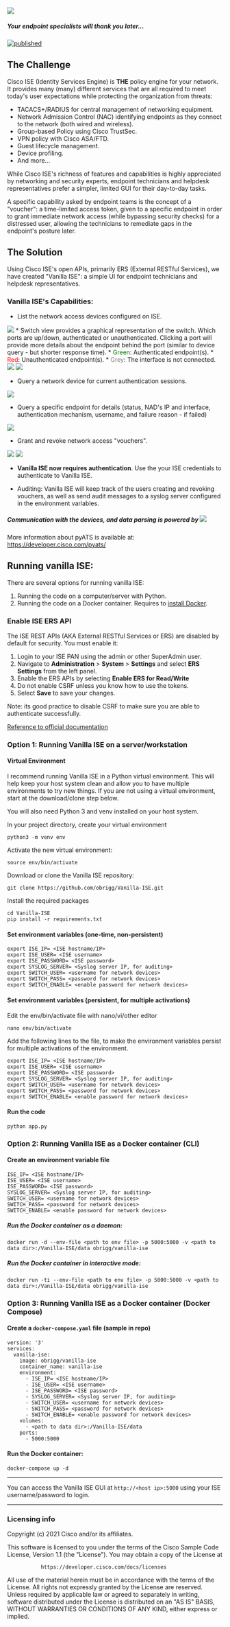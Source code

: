 <img src="img/vanilla_ISE_logo.png">

##### Your endpoint specialists will thank you later...
[![published](https://static.production.devnetcloud.com/codeexchange/assets/images/devnet-published.svg)](https://developer.cisco.com/codeexchange/github/repo/obrigg/Vanilla-ISE)
## The Challenge

Cisco ISE (Identity Services Engine) is **THE** policy engine for your network. It provides many (many) different services that are all required to meet today's user expectations while protecting the organization from threats:
* TACACS+/RADIUS for central management of networking equipment.
* Network Admission Control (NAC) identifying endpoints as they connect to the network (both wired and wireless).
* Group-based Policy using Cisco TrustSec.
* VPN policy with Cisco ASA/FTD.
* Guest lifecycle management.
* Device profiling.
* And more...

While Cisco ISE's richness of features and capabilities is highly appreciated by networking and security experts, endpoint technicians and helpdesk representatives prefer a simpler, limited GUI for their day-to-day tasks.

A specific capability asked by endpoint teams is the concept of a "voucher": a time-limited access token, given to a specific endpoint in order to grant immediate network access (while bypassing security checks) for a distressed user, allowing the technicians to remediate gaps in the endpoint's posture later.

## The Solution

Using Cisco ISE's open APIs, primarily ERS (External RESTful Services), we have created "Vanilla ISE": a simple UI for endpoint technicians and helpdesk representatives.

### Vanilla ISE's Capabilities:
* List the network access devices configured on ISE.
<img src="img/device list.png">
* Switch view provides a graphical representation of the switch. Which ports are up/down, authenticated or unauthenticated. Clicking a port will provide more details about the endpoint behind the port (similar to device query - but shorter response time).
  * <span style="color:green">Green</span>: Authenticated endpoint(s).
  * <span style="color:red">Red</span>: Unauthenticated endpoint(s).
  * <span style="color:grey">Grey</span>: The interface is not connected.
  
<img src="img/switch_view.png">
<img src="img/switch_view_port.png">

* Query a network device for current authentication sessions.
<img src="img/device query.png">

* Query a specific endpoint for details (status, NAD's IP and interface, authentication mechanism, username, and failure reason - if failed)
<img src="img/endpoint query.png">

* Grant and revoke network access "vouchers".
<img src="img/voucher list.png">
<img src="img/add voucher.png">

* **Vanilla ISE now requires authentication**. Use the your ISE credentials to authenticate to Vanilla ISE.

* Auditing: Vanilla ISE will keep track of the users creating and revoking vouchers, as well as send audit messages to a syslog server configured in the environment variables.

##### Communication with the devices, and data parsing is powered by <img src="/img/pyats.png">
More information about pyATS is available at: https://developer.cisco.com/pyats/
## Running vanilla ISE:

There are several options for running vanilla ISE:
1. Running the code on a computer/server with Python.
2. Running the code on a Docker container. Requires to <a href="https://docs.docker.com/get-docker/"> install Docker</a>.

### Enable ISE ERS API

The ISE REST APIs (AKA External RESTful Services or ERS) are disabled by default for security. You must enable it:
1. Login to your ISE PAN using the admin or other SuperAdmin user.
2. Navigate to **Administration** > **System** > **Settings** and select **ERS Settings** from the left panel.
4. Enable the ERS APIs by selecting **Enable ERS for Read/Write**
5. Do not enable CSRF unless you know how to use the tokens.
6. Select **Save** to save your changes.

Note: its good practice to disable CSRF to make sure you are able to authenticate successfully.

<a href="https://community.cisco.com/t5/security-documents/ise-ers-api-examples/ta-p/3622623#toc-hId--623796905"> Reference to official documentation </a>

### Option 1: Running Vanilla ISE on a server/workstation
#### Virtual Environment

I recommend running Vanilla ISE in a Python virtual environment. This will help keep your host system clean and allow you to have multiple environments to try new things. If you are not using a virtual environment, start at the download/clone step below.

You will also need Python 3 and venv installed on your host system.

In your project directory, create your virtual environment
``` console
python3 -m venv env
```
Activate the new virtual environment:
``` console
source env/bin/activate
```
Download or clone the Vanilla ISE repository:

``` console
git clone https://github.com/obrigg/Vanilla-ISE.git
```
Install the required packages
```
cd Vanilla-ISE
pip install -r requirements.txt
```
#### Set environment variables (one-time, non-persistent)
```
export ISE_IP= <ISE hostname/IP>
export ISE_USER= <ISE username>
export ISE_PASSWORD= <ISE password>
export SYSLOG_SERVER= <Syslog server IP, for auditing>
export SWITCH_USER= <username for network devices>
export SWITCH_PASS= <password for network devices>
export SWITCH_ENABLE= <enable password for network devices>
```
#### Set environment variables (persistent, for multiple activations)
Edit the env/bin/activate file with nano/vi/other editor
```
nano env/bin/activate
```
Add the following lines to the file, to make the environment variables persist for multiple activations of the environment.
```
export ISE_IP= <ISE hostname/IP>
export ISE_USER= <ISE username>
export ISE_PASSWORD= <ISE password>
export SYSLOG_SERVER= <Syslog server IP, for auditing>
export SWITCH_USER= <username for network devices>
export SWITCH_PASS= <password for network devices>
export SWITCH_ENABLE= <enable password for network devices>
```
#### Run the code
```
python app.py
```

### Option 2: Running Vanilla ISE as a Docker container (CLI)
#### Create an environment variable file
```
ISE_IP= <ISE hostname/IP>
ISE_USER= <ISE username>
ISE_PASSWORD= <ISE password>
SYSLOG_SERVER= <Syslog server IP, for auditing>
SWITCH_USER= <username for network devices>
SWITCH_PASS= <password for network devices>
SWITCH_ENABLE= <enable password for network devices>
```

##### Run the Docker container as a daemon:
`docker run -d --env-file <path to env file> -p 5000:5000 -v <path to data dir>:/Vanilla-ISE/data obrigg/vanilla-ise`

##### Run the Docker container in interactive mode:
`docker run -ti --env-file <path to env file> -p 5000:5000 -v <path to data dir>:/Vanilla-ISE/data obrigg/vanilla-ise`

### Option 3: Running Vanilla ISE as a Docker container (Docker Compose)
#### Create a `docker-compose.yaml` file (sample in repo)

```
version: '3'
services:
  vanilla-ise:
    image: obrigg/vanilla-ise
    container_name: vanilla-ise
    environment:
      - ISE_IP= <ISE hostname/IP>
      - ISE_USER= <ISE username>
      - ISE_PASSWORD= <ISE password>
      - SYSLOG_SERVER= <Syslog server IP, for auditing>
      - SWITCH_USER= <username for network devices>
      - SWITCH_PASS= <password for network devices>
      - SWITCH_ENABLE= <enable password for network devices>
    volumes:
      - <path to data dir>:/Vanilla-ISE/data
    ports:
      - 5000:5000
```

#### Run the Docker container:
`docker-compose up -d`

----

You can access the Vanilla ISE GUI at `http://<host ip>:5000` using your ISE username/password to login.

----
### Licensing info
Copyright (c) 2021 Cisco and/or its affiliates.

This software is licensed to you under the terms of the Cisco Sample
Code License, Version 1.1 (the "License"). You may obtain a copy of the
License at

               https://developer.cisco.com/docs/licenses

All use of the material herein must be in accordance with the terms of
the License. All rights not expressly granted by the License are
reserved. Unless required by applicable law or agreed to separately in
writing, software distributed under the License is distributed on an "AS
IS" BASIS, WITHOUT WARRANTIES OR CONDITIONS OF ANY KIND, either express
or implied.
